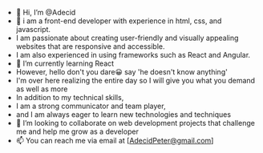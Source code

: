 - 👋 Hi, I’m @Adecid
- 👀 i am a front-end developer with experience in html, css, and javascript.
- I am passionate about creating user-friendly and visually appealing websites that are responsive and accessible.
- I am also experienced in using frameworks such as React and Angular.
- 🌱 I’m currently learning React
- However, hello don't you dare😀 say 'he doesn't know anything'
- I'm over here realizing the entire day so I will give you what you demand as well as more 
- In addition to my technical skills,
- I am a strong communicator and team player,
- and I am always eager to learn new technologies and techniques
- 💞️ I’m looking to collaborate on web development projects that challenge me and help me grow as a developer
- 📫 You can reach me via email at [AdecidPeter@gmail.com]

<!---
Adecid/Adecid is a ✨ special ✨ repository because its `README.md` (this file) appears on your GitHub profile.
You can click the Preview link to take a look at your changes.
--->
